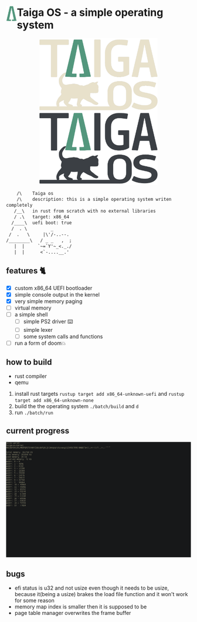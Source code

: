 # <img src="/resources/images/logos/logo_minimalist.png" alt="Taiga OS logo" title="logo" align="left" height="40" /> Taiga OS - a simple operating system
<p align="center">
<img src="/resources/images/logos/logo_light.png#gh-dark-mode-only" alt="taiga os logo" title="logo" align="center" height="200" />


<img src="/resources/images/logos/logo_dark.png#gh-light-mode-only" alt="Taiga OS logo" title="logo" align="center" height="200" />
</p>

```
    /\    Taiga os
    /\    description: this is a simple operating system writen completely 
   /__\   in rust from scratch with no external libraries
   / .\   target: x86_64
  /____\  uefi boot: true
  /  . \         _
 /  .   \     |\'/-..--.
/________\   / _ _   ,  ;
   |  |     `~=`Y'~_<._./
   |  |	     <`-....__.'
```

## features 🐈
* [x] custom x86_64 UEFI bootloader
* [x] simple console output in the kernel
* [x] very simple memory paging
* [ ] virtual memory
 * [ ] a simple shell
    * [ ] simple PS2 driver ⌨️
    * [ ] simple lexer
    * [ ] some system calls and functions
* [ ] run a form of  doom💥

## how to build
* rust compiler
* qemu

1. install rust targets   `rustup target add x86_64-unknown-uefi` and
    `rustup target add x86_64-unknown-none`
2. build the the operating system `./batch/build` and `d`
3. run `./batch/run`

## current progress

![](resources/images/screenshots/7_memory_paging.png)
## bugs
* efi status is u32  and not usize even though it needs to be usize, because it(being a usize) brakes the load file function and it won't work for some reason 
* memory map index is smaller then it is supposed to be
* page table manager overwrites the frame buffer 